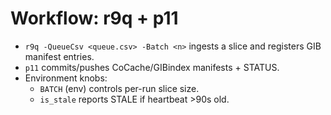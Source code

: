 # Workflow: r9q + p11

- `r9q -QueueCsv <queue.csv> -Batch <n>` ingests a slice and registers GIB manifest entries.
- `p11` commits/pushes CoCache/GIBindex manifests + STATUS.
- Environment knobs:
  - `BATCH` (env) controls per-run slice size.
  - `is_stale` reports STALE if heartbeat >90s old.
